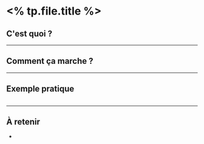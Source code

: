 ﻿---
tags: [apprentissage]
date: <% tp.date.now("YYYY-MM-DD") %>
---

# <% tp.file.title %>

##  C'est quoi ?


---

##  Comment ça marche ?


---

##  Exemple pratique

```bash

```

---

##  À retenir
- 
